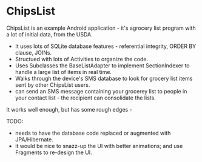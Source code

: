 # ChipsList
ChipsList is an example Android application - it's agrocery list program with a lot of initial data, from the USDA. 

* It uses lots of SQLite database features - referential integrity, ORDER BY clause, JOINs.
* Structued with lots of Activities to organize the code. 
* Uses Subclasses the BaseListAdapter to implement SectionIndexer to handle a large list of items in real time.
* Walks through the device's SMS database to look for grocery list items sent by other ChipsList users.
* can send an SMS message containing your grocerey list to people in your contact list - the recipient can consolidate the lists.  

It works well enough, but has some rough edges - 

TODO: 
* needs to have the database code replaced or augmented with JPA/Hibernate.
* it would be nice to snazz-up the UI with better animations; and use Fragments to re-design the UI.
